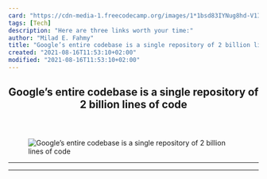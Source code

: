 ```yaml
---
card: "https://cdn-media-1.freecodecamp.org/images/1*1bsd83IYNug8hd-V1ING3Q.jpeg"
tags: [Tech]
description: "Here are three links worth your time:"
author: "Milad E. Fahmy"
title: "Google’s entire codebase is a single repository of 2 billion lines of code"
created: "2021-08-16T11:53:10+02:00"
modified: "2021-08-16T11:53:10+02:00"
---
```

<div class="site-wrapper">
<main id="site-main" class="site-main outer">
<div class="inner">
<article class="post-full post tag-tech tag-programming tag-technology tag-web-development tag-startup ">
<header class="post-full-header">
<h1 class="post-full-title">Google’s entire codebase is a single repository of 2 billion lines of code</h1>
</header>
<figure class="post-full-image">
<picture>
<source media="(max-width: 700px)" sizes="1px" srcset="data:image/gif;base64,R0lGODlhAQABAIAAAAAAAP///yH5BAEAAAAALAAAAAABAAEAAAIBRAA7 1w">
<source media="(min-width: 701px)" sizes="(max-width: 800px) 400px,
(max-width: 1170px) 700px,
1400px" srcset="https://cdn-media-1.freecodecamp.org/images/1*1bsd83IYNug8hd-V1ING3Q.jpeg 300w,
https://cdn-media-1.freecodecamp.org/images/1*1bsd83IYNug8hd-V1ING3Q.jpeg 600w,
https://cdn-media-1.freecodecamp.org/images/1*1bsd83IYNug8hd-V1ING3Q.jpeg 1000w,
https://cdn-media-1.freecodecamp.org/images/1*1bsd83IYNug8hd-V1ING3Q.jpeg 2000w">
<img onerror="this.style.display='none'" src="https://cdn-media-1.freecodecamp.org/images/1*1bsd83IYNug8hd-V1ING3Q.jpeg" alt="Google’s entire codebase is a single repository of 2 billion lines of code">
</picture>
</figure>
<section class="post-full-content">
<div class="post-content">
</div>
<hr>
<hr>
</section>
</article>
</div>
</main>
</div>
<!-- Google Tag Manager (noscript) -->
<!-- End Google Tag Manager (noscript) -->
